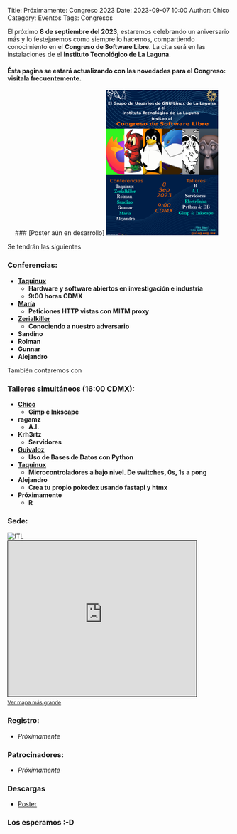Title: Próximamente: Congreso 2023
Date: 2023-09-07 10:00
Author: Chico
Category: Eventos
Tags: Congresos

El próximo **8 de septiembre del 2023**, estaremos celebrando un aniversario más y lo festejaremos como siempre lo hacemos, compartiendo conocimiento en el **Congreso de Software Libre**. La cita será en las instalaciones de el **Instituto Tecnológico de La Laguna**.

#### Ésta pagina se estará actualizando con las novedades para el Congreso: visítala frecuentemente.

<!-- break -->

<center>
### [Poster aún en desarrollo]
<a href="https://github.com/GULAG/PosterCongreso2023/blob/main/poster_congreso_2023-2.png?raw=true">
<img class="img-responsive" style="width:50%;height:auto;margin-right:12px;" src="https://github.com/GULAG/PosterCongreso2023/blob/main/poster_congreso_2023-2.png?raw=true" alt="Poster Congreso 20231" width="250" height="325">
</a>
<br />
</center>

Se tendrán las siguientes

### Conferencias:

* __[Taquinux](https://www.linkedin.com/in/jmjaureguig/)__
    * __Hardware y software abiertos en investigación e industria__
    * __9:00 horas CDMX__
* __[María](https://www.linkedin.com/in/aniiencalada)__
    * __Peticiones HTTP vistas con MITM proxy__
* __[Zerialkiller](https://linktr.ee/zerialkiller)__
    * __Conociendo a nuestro adversario__
* __Sandino__
* __Rolman__
* __Gunnar__
* __Alejandro__

También contaremos con

### Talleres simultáneos (16:00 CDMX):

* __[Chico](https://www.salazarysanchez.com/)__
    * __Gimp e Inkscape__
* __ragamz__
    * __A.I.__
* __Krh3rtz__
    * __Servidores__
* __[Guivaloz](https://movimientolibre.com/)__
    * __Uso de Bases de Datos con Python__
* __[Taquinux](https://www.linkedin.com/in/jmjaureguig/)__
    * __Microcontroladores a bajo nivel. De switches, 0s, 1s a pong__
* __Alejandro__
    * __Crea tu propio pokedex usando fastapi y htmx__
* __Próximamente__
    * __R__

### Sede:

<img class="img-fluid" src="{attach}2023-09-07-Avance-Congreso-2023/ITL.png" alt="ITL">
<br />
<iframe width="425" height="350" frameborder="0" scrolling="no" marginheight="0" marginwidth="0" src="https://www.openstreetmap.org/export/embed.html?bbox=-103.44177246093751%2C25.5301469027273%2C-103.42979907989502%2C25.53599423998621&amp;layer=mapnik&amp;marker=25.533070606989106%2C-103.43578577041626" style="border: 1px solid black"></iframe><br/><small><a href="https://www.openstreetmap.org/?mlat=25.53307&amp;mlon=-103.43579#map=17/25.53307/-103.43579">Ver mapa más grande</a></small>

### Registro:

* _Próximamente_

### Patrocinadores:

* _Próximamente_

### Descargas

* [Poster](https://github.com/GULAG/PosterCongreso2023)

### Los esperamos :-D

